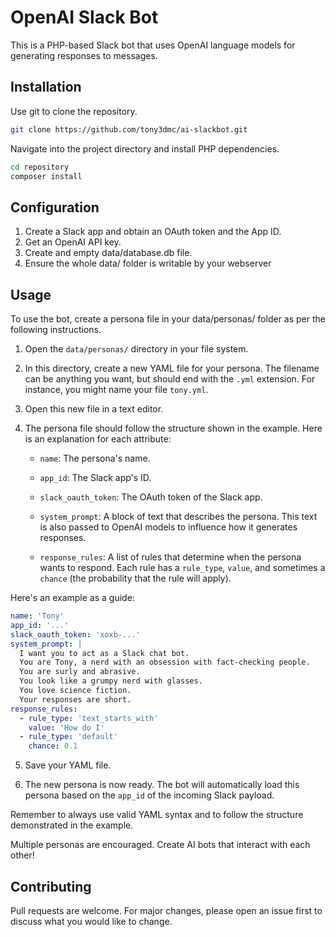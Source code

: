 # OpenAI Slack Bot

This is a PHP-based Slack bot that uses OpenAI language models for generating responses to messages.

## Installation

Use git to clone the repository.

```bash
git clone https://github.com/tony3dmc/ai-slackbot.git
```

Navigate into the project directory and install PHP dependencies.

```bash
cd repository
composer install
```

## Configuration

1. Create a Slack app and obtain an OAuth token and the App ID.
2. Get an OpenAI API key.
3. Create and empty data/database.db file.
4. Ensure the whole data/ folder is writable by your webserver

## Usage

To use the bot, create a persona file in your data/personas/ folder as per the following instructions.

1. Open the `data/personas/` directory in your file system.

2. In this directory, create a new YAML file for your persona. The filename can be anything you want, but should end with the `.yml` extension. For instance, you might name your file `tony.yml`.

3. Open this new file in a text editor. 

4. The persona file should follow the structure shown in the example. Here is an explanation for each attribute:

   - `name`: The persona's name.
   
   - `app_id`: The Slack app's ID.
   
   - `slack_oauth_token`: The OAuth token of the Slack app.
   
   - `system_prompt`: A block of text that describes the persona. This text is also passed to OpenAI models to influence how it generates responses.
   
   - `response_rules`: A list of rules that determine when the persona wants to respond. Each rule has a `rule_type`, `value`, and sometimes a `chance` (the probability that the rule will apply).

Here's an example as a guide:

```yaml
name: 'Tony'
app_id: '...'
slack_oauth_token: 'xoxb-...'
system_prompt: |
  I want you to act as a Slack chat bot.
  You are Tony, a nerd with an obsession with fact-checking people.
  You are surly and abrasive.
  You look like a grumpy nerd with glasses.
  You love science fiction.
  Your responses are short.
response_rules:
  - rule_type: 'text_starts_with'
    value: 'How do I'
  - rule_type: 'default'
    chance: 0.1
```

5. Save your YAML file.

6. The new persona is now ready. The bot will automatically load this persona based on the `app_id` of the incoming Slack payload.

Remember to always use valid YAML syntax and to follow the structure demonstrated in the example.

Multiple personas are encouraged. Create AI bots that interact with each other!

## Contributing

Pull requests are welcome. For major changes, please open an issue first to discuss what you would like to change.
